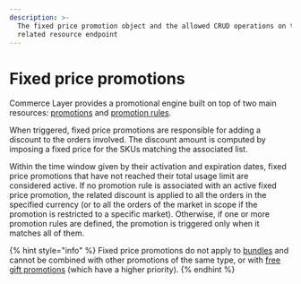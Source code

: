 ```yaml
---
description: >-
  The fixed price promotion object and the allowed CRUD operations on the
  related resource endpoint
---
```


# Fixed price promotions

Commerce Layer provides a promotional engine built on top of two main resources: [promotions](../promotions/) and [promotion rules](../promotion\_rules/).

When triggered, fixed price promotions are responsible for adding a discount to the orders involved. The discount amount is computed by imposing a fixed price for the SKUs matching the associated list.

Within the time window given by their activation and expiration dates, fixed price promotions that have not reached their total usage limit are considered active. If no promotion rule is associated with an active fixed price promotion, the related discount is applied to all the orders in the specified currency (or to all the orders of the market in scope if the promotion is restricted to a specific market). Otherwise, if one or more promotion rules are defined, the promotion is triggered only when it matches all of them.

{% hint style="info" %}
Fixed price promotions do not apply to [bundles](../bundles/) and cannot be combined with other promotions of the same type, or with [free gift promotions](../free\_gift\_promotions/) (which have a higher priority).
{% endhint %}
